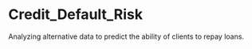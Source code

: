 # Credit_Default_Risk
Analyzing alternative data to predict the ability of  clients to repay loans.
